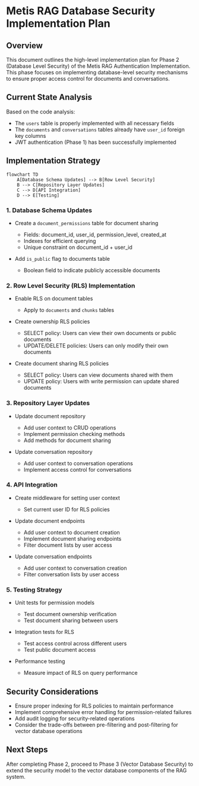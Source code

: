 # Metis RAG Database Security Implementation Plan

## Overview

This document outlines the high-level implementation plan for Phase 2 (Database Level Security) of the Metis RAG Authentication Implementation. This phase focuses on implementing database-level security mechanisms to ensure proper access control for documents and conversations.

## Current State Analysis

Based on the code analysis:
- The `users` table is properly implemented with all necessary fields
- The `documents` and `conversations` tables already have `user_id` foreign key columns
- JWT authentication (Phase 1) has been successfully implemented

## Implementation Strategy

```mermaid
flowchart TD
    A[Database Schema Updates] --> B[Row Level Security]
    B --> C[Repository Layer Updates]
    C --> D[API Integration]
    D --> E[Testing]
```

### 1. Database Schema Updates

- Create a `document_permissions` table for document sharing
  - Fields: document_id, user_id, permission_level, created_at
  - Indexes for efficient querying
  - Unique constraint on document_id + user_id

- Add `is_public` flag to documents table
  - Boolean field to indicate publicly accessible documents

### 2. Row Level Security (RLS) Implementation

- Enable RLS on document tables
  - Apply to `documents` and `chunks` tables

- Create ownership RLS policies
  - SELECT policy: Users can view their own documents or public documents
  - UPDATE/DELETE policies: Users can only modify their own documents

- Create document sharing RLS policies
  - SELECT policy: Users can view documents shared with them
  - UPDATE policy: Users with write permission can update shared documents

### 3. Repository Layer Updates

- Update document repository
  - Add user context to CRUD operations
  - Implement permission checking methods
  - Add methods for document sharing

- Update conversation repository
  - Add user context to conversation operations
  - Implement access control for conversations

### 4. API Integration

- Create middleware for setting user context
  - Set current user ID for RLS policies

- Update document endpoints
  - Add user context to document creation
  - Implement document sharing endpoints
  - Filter document lists by user access

- Update conversation endpoints
  - Add user context to conversation creation
  - Filter conversation lists by user access

### 5. Testing Strategy

- Unit tests for permission models
  - Test document ownership verification
  - Test document sharing between users

- Integration tests for RLS
  - Test access control across different users
  - Test public document access

- Performance testing
  - Measure impact of RLS on query performance

## Security Considerations

- Ensure proper indexing for RLS policies to maintain performance
- Implement comprehensive error handling for permission-related failures
- Add audit logging for security-related operations
- Consider the trade-offs between pre-filtering and post-filtering for vector database operations

## Next Steps

After completing Phase 2, proceed to Phase 3 (Vector Database Security) to extend the security model to the vector database components of the RAG system.
